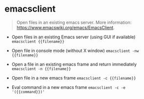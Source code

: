 # emacsclient
> Open files in an existing emacs server.
> More information: <https://www.emacswiki.org/emacs/EmacsClient>.

- Open files in an existing Emacs server (using GUI if available)
`emacsclient {{filename}}`

- Open file in console mode (without X window)
`emacsclient -nw {{filename}}`

- Open a file in an existing emacs frame and return immediately
`emacsclient -n {{filename}}`

- Open file in a new emacs frame
`emacsclient -c {{filename}}`

- Eval command in a new emacs frame
`emacsclient -c -e '({{command}})'`
